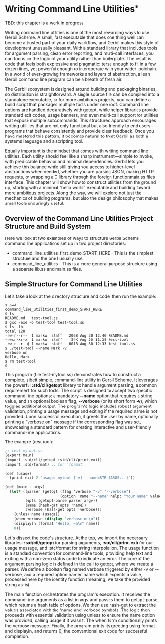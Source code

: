 # Writing Command Line Utilities"

TBD: this chapter is a work in progress

Writing command line utilities is one of the most rewarding ways to use Gerbil Scheme. A small, fast executable that does one thing well can become a trusted part of your daily workflow, and Gerbil makes this style of development unusually pleasant. With a standard library that includes tools for argument parsing, clean error reporting, and multi-call interfaces, you can focus on the logic of your utility rather than boilerplate. The result is code that feels both expressive and pragmatic: terse enough to fit in a few dozen lines, yet powerful enough to interoperate with your wider toolchain. In a world of ever-growing frameworks and layers of abstraction, a lean Gerbil command line program can be a breath of fresh air.

The Gerbil ecosystem is designed around building and packaging binaries, so distribution is straightforward. A single source file can be compiled into a standalone executable, or for more ambitious projects, you can define a build script that packages multiple tools under one roof. Command line options are handled declaratively with getopt, while helper libraries provide standard exit codes, usage banners, and even multi-call support for utilities that expose multiple subcommands. This structured approach encourages writing utilities that are not only functional but also friendly to end users—programs that behave consistently and provide clear feedback. Once you have mastered this pattern, it becomes natural to treat Gerbil as both a systems language and a scripting tool.

Equally important is the mindset that comes with writing command line utilities. Each utility should feel like a sharp instrument—simple to invoke, with predictable behavior and minimal dependencies. Gerbil lets you achieve this balance while still giving you access to higher-level abstractions when needed, whether you are parsing JSON, making HTTP requests, or wrapping a C library through the foreign functionmain.ss files interface. This chapter will show how to construct utilities from the ground up, starting with a minimal “hello world” executable and building toward more ambitious projects. Along the way, we will explore not just the mechanics of building programs, but also the design philosophy that makes small tools enduringly useful.

## Overview of the Command Line Utilities Project Structure and Build System

Here we look at two examples of ways to structure Gerbil Scheme command line applications set up in two project directories:

- command_line_utilities_first_demo_START_HERE - This is the simplest structure and the one I usually use.
- command_line_utilities - This is a more general purpose structure using a separate lib.ss and main.ss files.


## Simple Structure for Command Line Utilities

Let’s take a look at the directory structure and code, then run the example:

```console
$ pwd
command_line_utilities_first_demo_START_HERE
$ ls
README.md	test-tool.ss
$ gxc -exe -o test-tool test-tool.ss
$ ls -lh
total 128
-rw-r--r--  1 markw  staff   206B Aug 30 12:40 README.md
-rwxr-xr-x  1 markw  staff    54K Aug 30 12:39 test-tool
-rw-r--r--@ 1 markw  staff   601B Aug 30 12:33 test-tool.ss
$ ./test-tool --name Mark -v 
verbose on
Hello, Mark
$ rm test-tool
$
```

This program (file test-mytool.ss) demonstrates how to construct a complete, albeit simple, command-line utility in Gerbil Scheme. It leverages the powerful **:std/cli/getopt** library to handle argument parsing, a common requirement for such tools. The script is designed to accept two specific command-line options: a mandatory **--name** option that requires a string value, and an optional boolean flag, **--verbose** (or its short form **-v**), which toggles additional output. The program's logic includes robust argument validation, printing a usage message and exiting if the required name is not provided. Upon successful execution, it greets the user by name, optionally printing a "verbose on" message if the corresponding flag was set, showcasing a standard pattern for creating interactive and user-friendly command-line applications.

The example (test tool):

```scheme
;; test-mytool.ss
(export main)
(import :std/cli/getopt :std/cli/print-exit)
(import :std/format) ;; for 'format'

(def (usage)
  (print-exit 2 "usage: mytool [-v] --name=STR [ARGS...]"))

(def (main . argv)
  (let* ((parser (getopt (flag 'verbose "-v" "--verbose")
                         (option 'name "--name" help: "Your name" value: identity)))
         (opts (getopt-parse parser argv))
         (name (hash-get opts 'name))
         (verbose (hash-get opts 'verbose)))
    (unless name (usage))
    (when verbose (display "verbose on\n"))
    (displayln (format "Hello, ~a\n" name))
    0))
```

Let's dissect the code's structure. At the top, we import the necessary libraries: **:std/cli/getopt** for parsing arguments, **:std/cli/print-exit** for our usage message, and :std/format for string interpolation. The usage function is a standard convention for command-line tools, providing help text and exiting with a non-zero status code to indicate an error. The core of the argument parsing logic is defined in the call to getopt, where we create a parser. We define a boolean flag named verbose triggered by either -v or --verbose, and a required option named name which expects a value, processed here by the identity function (meaning, we take the provided string as-is).

The main function orchestrates the program's execution. It receives the command-line arguments as a list in argv and passes them to getopt-parse, which returns a hash table of options. We then use hash-get to extract the values associated with the 'name and 'verbose symbols. The logic then proceeds with essential validation using unless to ensure the name option was provided, calling usage if it wasn't. The when form conditionally prints the verbose message. Finally, the program prints its greeting using format and displayln, and returns 0, the conventional exit code for successful completion.

